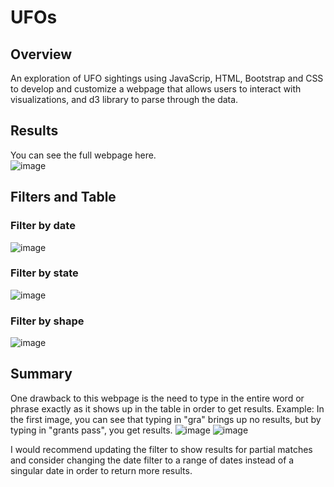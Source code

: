 # UFOs
## Overview
An exploration of UFO sightings using JavaScrip, HTML, Bootstrap and CSS to develop and customize a webpage that allows users to interact with visualizations, and d3 library to parse through the data. 

## Results
You can see the full webpage here.  
![image](https://user-images.githubusercontent.com/89313168/144754780-e89aee2c-953c-4d46-85e3-69ac0789148e.png)

## Filters and Table 
### Filter by date
![image](https://user-images.githubusercontent.com/89313168/144754897-0bb8a32c-2da7-443b-8eff-2bac0f936351.png)

### Filter by state
![image](https://user-images.githubusercontent.com/89313168/144755005-7937a371-0f31-4308-8efa-2ca776c432fb.png)

### Filter by shape 
![image](https://user-images.githubusercontent.com/89313168/144755084-c76a595d-74d0-4f23-a27a-d3f911ef192c.png)

## Summary
One drawback to this webpage is the need to type in the entire word or phrase exactly as it shows up in the table in order to get results. 
Example: In the first image, you can see that typing in "gra" brings up no results, but by typing in "grants pass", you get results. 
![image](https://user-images.githubusercontent.com/89313168/144755431-85d25b62-90f8-4c81-beb1-90c97591607f.png)
![image](https://user-images.githubusercontent.com/89313168/144755475-07ace008-1fb9-4de5-925c-0fcf5ab91869.png)

I would recommend updating the filter to show results for partial matches and consider changing the date filter to a range of dates instead of a singular date in order to return more results. 

